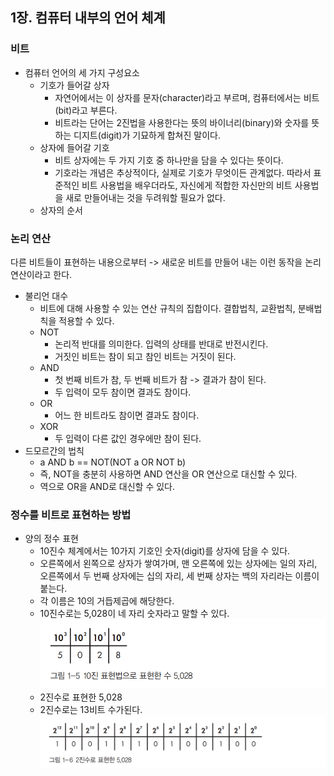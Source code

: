
## 1장. 컴퓨터 내부의 언어 체계

### 비트
- 컴퓨터 언어의 세 가지 구성요소
  - 기호가 들어갈 상자
    - 자연어에서는 이 상자를 문자(character)라고 부르며, 컴퓨터에서는 비트(bit)라고 부른다.
    - 비트라는 단어는 2진법을 사용한다는 뜻의 바이너리(binary)와 숫자를 뜻하는 디지트(digit)가 기묘하게 합쳐진 말이다.
  - 상자에 들어갈 기호
    - 비트 상자에는 두 가지 기호 중 하나만을 담을 수 있다는 뜻이다.
    - 기호라는 개념은 추상적이다, 실제로 기호가 무엇이든 관계없다. 따라서 표준적인 비트 사용법을 배우더라도, 자신에게 적합한 자신만의 비트 사용법을 새로 만들어내는 것을 두려워할 필요가 없다.
  - 상자의 순서

### 논리 연산
다른 비트들이 표현하는 내용으로부터 -> 새로운 비트를 만들어 내는 이런 동작을 논리 연산이라고 한다.
- 불리언 대수
  -  비트에 대해 사용할 수 있는 연산 규칙의 집합이다. 결합법칙, 교환법칙, 분배법칙을 적용할 수 있다.
  - NOT
    - 논리적 반대를 의미한다. 입력의 상태를 반대로 반전시킨다.
    - 거짓인 비트는 참이 되고 참인 비트는 거짓이 된다.
  - AND
    - 첫 번째 비트가 참, 두 번째 비트가 참 -> 결과가 참이 된다.
    - 두 입력이 모두 참이면 결과도 참이다.
  - OR
    - 어느 한 비트라도 참이면 결과도 참이다.
  - XOR
    - 두 입력이 다른 값인 경우에만 참이 된다.
- 드모르간의 법칙
  - a AND b == NOT(NOT a OR NOT b)
  - 즉, NOT을 충분히 사용하면 AND 연산을 OR 연산으로 대신할 수 있다.
  - 역으로 OR을 AND로 대신할 수 있다.
 
### 정수를 비트로 표현하는 방법
- 양의 정수 표현
  - 10진수 체계에서는 10가지 기호인 숫자(digit)를 상자에 담을 수 있다.
  - 오른쪽에서 왼쪽으로 상자가 쌓여가며, 맨 오른쪽에 있는 상자에는 일의 자리, 오른쪽에서 두 번째 상자에는 십의 자리, 세 번째 상자는 백의 자리라는 이름이 붙는다.
  - 각 이름은 10의 거듭제곱에 해당한다.
  - 10진수로는 5,028이 네 자리 숫자라고 말할 수 있다.
  ![img](img/01.png)
  - 2진수로 표현한 5,028
  - 2진수로는 13비트 수가된다.
  ![img](img/02.png)





































